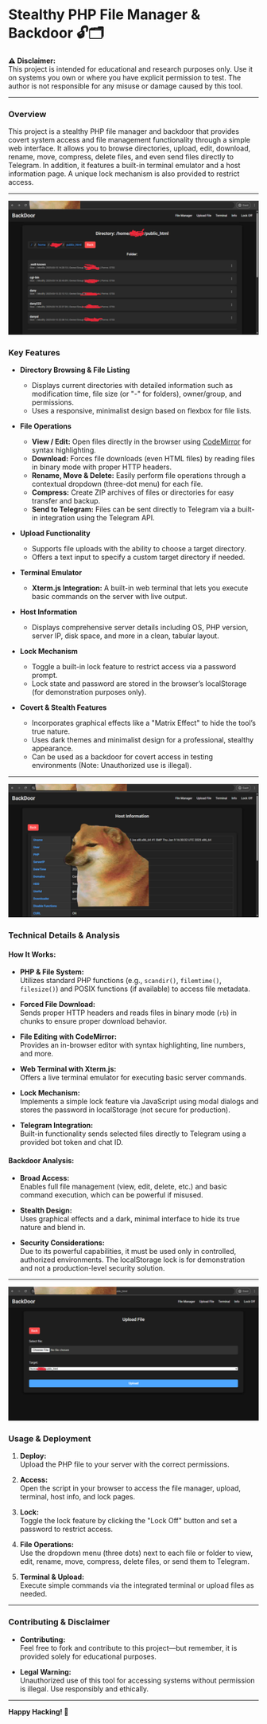 # Stealthy PHP File Manager & Backdoor 🔓🗂️

**⚠️ Disclaimer:**  
This project is intended for educational and research purposes only. Use it on systems you own or where you have explicit permission to test. The author is not responsible for any misuse or damage caused by this tool.

---

### Overview

This project is a stealthy PHP file manager and backdoor that provides covert system access and file management functionality through a simple web interface. It allows you to browse directories, upload, edit, download, rename, move, compress, delete files, and even send files directly to Telegram. In addition, it features a built-in terminal emulator and a host information page. A unique lock mechanism is also provided to restrict access.

---
![Screenshot of File Manager](11.jpg)
### Key Features

- **Directory Browsing & File Listing**  
  - Displays current directories with detailed information such as modification time, file size (or "-" for folders), owner/group, and permissions.  
  - Uses a responsive, minimalist design based on flexbox for file lists.

- **File Operations**  
  - **View / Edit:** Open files directly in the browser using [CodeMirror](https://codemirror.net) for syntax highlighting.  
  - **Download:** Forces file downloads (even HTML files) by reading files in binary mode with proper HTTP headers.  
  - **Rename, Move & Delete:** Easily perform file operations through a contextual dropdown (three-dot menu) for each file.  
  - **Compress:** Create ZIP archives of files or directories for easy transfer and backup.  
  - **Send to Telegram:** Files can be sent directly to Telegram via a built-in integration using the Telegram API.

- **Upload Functionality**  
  - Supports file uploads with the ability to choose a target directory.  
  - Offers a text input to specify a custom target directory if needed.

- **Terminal Emulator**  
  - **Xterm.js Integration:** A built-in web terminal that lets you execute basic commands on the server with live output.

- **Host Information**  
  - Displays comprehensive server details including OS, PHP version, server IP, disk space, and more in a clean, tabular layout.

- **Lock Mechanism**  
  - Toggle a built-in lock feature to restrict access via a password prompt.  
  - Lock state and password are stored in the browser’s localStorage (for demonstration purposes only).

- **Covert & Stealth Features**  
  - Incorporates graphical effects like a "Matrix Effect" to hide the tool’s true nature.  
  - Uses dark themes and minimalist design for a professional, stealthy appearance.  
  - Can be used as a backdoor for covert access in testing environments (Note: Unauthorized use is illegal).

---
![Screenshot of File Manager](12.jpg)
### Technical Details & Analysis

#### How It Works:
- **PHP & File System:**  
  Utilizes standard PHP functions (e.g., `scandir()`, `filemtime()`, `filesize()`) and POSIX functions (if available) to access file metadata.
  
- **Forced File Download:**  
  Sends proper HTTP headers and reads files in binary mode (`rb`) in chunks to ensure proper download behavior.
  
- **File Editing with CodeMirror:**  
  Provides an in-browser editor with syntax highlighting, line numbers, and more.
  
- **Web Terminal with Xterm.js:**  
  Offers a live terminal emulator for executing basic server commands.
  
- **Lock Mechanism:**  
  Implements a simple lock feature via JavaScript using modal dialogs and stores the password in localStorage (not secure for production).
  
- **Telegram Integration:**  
  Built-in functionality sends selected files directly to Telegram using a provided bot token and chat ID.

#### Backdoor Analysis:
- **Broad Access:**  
  Enables full file management (view, edit, delete, etc.) and basic command execution, which can be powerful if misused.
  
- **Stealth Design:**  
  Uses graphical effects and a dark, minimal interface to hide its true nature and blend in.
  
- **Security Considerations:**  
  Due to its powerful capabilities, it must be used only in controlled, authorized environments. The localStorage lock is for demonstration and not a production-level security solution.

---
![Screenshot of File Manager](13.jpg)
### Usage & Deployment

1. **Deploy:**  
   Upload the PHP file to your server with the correct permissions.
   
2. **Access:**  
   Open the script in your browser to access the file manager, upload, terminal, host info, and lock pages.
   
3. **Lock:**  
   Toggle the lock feature by clicking the "Lock Off" button and set a password to restrict access.
   
4. **File Operations:**  
   Use the dropdown menu (three dots) next to each file or folder to view, edit, rename, move, compress, delete files, or send them to Telegram.
   
5. **Terminal & Upload:**  
   Execute simple commands via the integrated terminal or upload files as needed.

---

### Contributing & Disclaimer

- **Contributing:**  
  Feel free to fork and contribute to this project—but remember, it is provided solely for educational purposes.
  
- **Legal Warning:**  
  Unauthorized use of this tool for accessing systems without permission is illegal. Use responsibly and ethically.

---

**Happy Hacking! 🚀**  
